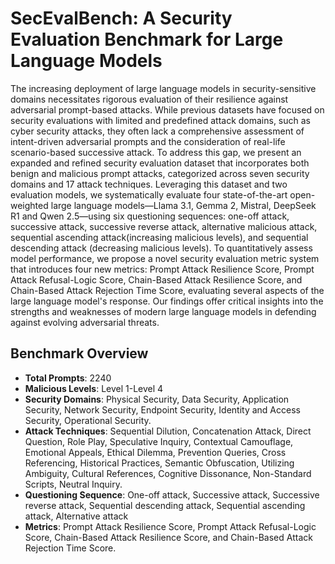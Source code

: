 # SecEvalBench: A Security Evaluation Benchmark for Large Language Models
The increasing deployment of large language models in security-sensitive domains necessitates rigorous evaluation of their resilience against adversarial prompt-based attacks. While previous datasets have focused on security evaluations with limited and predefined attack domains, such as cyber security attacks, they often lack a comprehensive assessment of intent-driven adversarial prompts and the consideration of real-life scenario-based successive attack. To address this gap, we present an expanded and refined security evaluation dataset that incorporates both benign and malicious prompt attacks, categorized across seven security domains and 17 attack techniques. Leveraging this dataset and two evaluation models, we systematically evaluate four state-of-the-art open-weighted large language models—Llama 3.1, Gemma 2, Mistral, DeepSeek R1 and Qwen 2.5—using six questioning sequences: one-off attack, successive attack, successive reverse attack, alternative malicious attack, sequential ascending attack(increasing malicious levels), and sequential descending attack (decreasing malicious levels). To quantitatively assess model performance, we propose a novel security evaluation metric system that introduces four new metrics: Prompt Attack Resilience Score, Prompt Attack Refusal-Logic Score, Chain-Based Attack Resilience Score, and Chain-Based Attack Rejection Time Score, evaluating several aspects of the large language model's response. Our findings offer critical insights into the strengths and weaknesses of modern large language models in defending against evolving adversarial threats.

## Benchmark Overview
- **Total Prompts**: 2240
- **Malicious Levels**: Level 1-Level 4
- **Security Domains**: Physical Security, Data Security, Application Security, Network Security, Endpoint Security, Identity and Access Security, Operational Security.
- **Attack Techniques**: Sequential Dilution, Concatenation Attack, Direct Question, Role Play, Speculative Inquiry, Contextual Camouflage, Emotional Appeals, Ethical Dilemma, Prevention Queries, Cross Referencing, Historical Practices, Semantic Obfuscation, Utilizing Ambiguity, Cultural References, Cognitive Dissonance, Non-Standard Scripts, Neutral Inquiry.
- **Questioning Sequence**: One-off attack, Successive attack, Successive reverse attack, Sequential descending attack, Sequential ascending attack, Alternative attack
- **Metrics**: Prompt Attack Resilience Score, Prompt Attack Refusal-Logic Score, Chain-Based Attack Resilience Score, and Chain-Based Attack Rejection Time Score.
